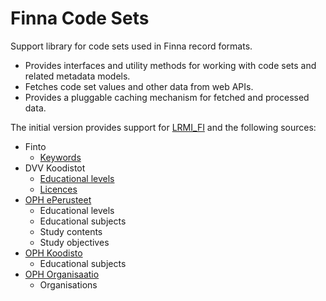 # Finna Code Sets

Support library for code sets used in Finna record formats.

- Provides interfaces and utility methods for working with code sets and related metadata models.
- Fetches code set values and other data from web APIs.
- Provides a pluggable caching mechanism for fetched and processed data.

The initial version provides support for [LRMI_FI](https://wiki.eduuni.fi/pages/viewpage.action?pageId=222560437) and the following sources:

- Finto
  - [Keywords](https://finto.fi/yso)
- DVV Koodistot
    - [Educational levels](http://uri.suomi.fi/codelist/edtech/Koulutusaste)
    - [Licences](http://uri.suomi.fi/codelist/edtech/Licence)
- [OPH ePerusteet](https://wiki.eduuni.fi/display/OPHPALV/ePerusteet+julkiset+rajapinnat)
    - Educational levels
    - Educational subjects
    - Study contents
    - Study objectives
- [OPH Koodisto](https://wiki.eduuni.fi/display/OPHPALV/Koodistopalvelu)
  - Educational subjects
- [OPH Organisaatio](https://wiki.eduuni.fi/display/OPHPALV/Organisaatiopalvelu)
  - Organisations
